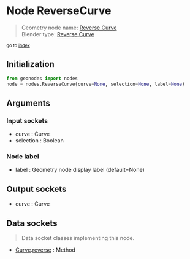 
# Node ReverseCurve

> Geometry node name: [Reverse Curve](https://docs.blender.org/manual/en/latest/modeling/geometry_nodes/curve/reverse_curve.html)<br>
  Blender type: [Reverse Curve](https://docs.blender.org/api/current/bpy.types.GeometryNodeReverseCurve.html)
  
<sub>go to [index](/docs/index.md)</sub>

## Initialization

```python
from geonodes import nodes
node = nodes.ReverseCurve(curve=None, selection=None, label=None)
```



## Arguments


### Input sockets

- curve : Curve
- selection : Boolean

### Node label

- label : Geometry node display label (default=None)

## Output sockets

- curve : Curve

## Data sockets

> Data socket classes implementing this node.
  
  
- [Curve](/docs/sockets/Curve.md).[reverse](/docs/sockets/Curve.md#reverse) : Method
  
